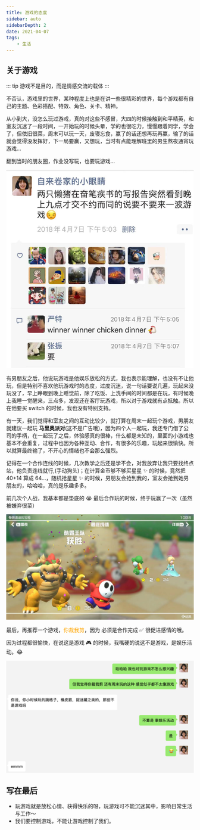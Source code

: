 ```yaml
---
title: 游戏的态度
sidebar: auto
sidebarDepth: 2
date: 2021-04-07
tags:
    - 生活
---
```


## 关于游戏

::: tip
游戏不是目的，而是情感交流的载体
:::

不否认，游戏里的世界，某种程度上也是在讲一些很精彩的世界，每个游戏都有自己的主题、色彩搭配、特效、角色、关卡、精神。

从小到大，没怎么玩过游戏，真的对这些不感冒，大四的时候接触到和平精英，和室友沉迷了一段时间，一开始玩的时候头晕，学的也很吃力，慢慢跟着同学，学会了，但依旧很菜，周末可以玩一天，废寝忘食，赢了的话还想再玩再赢，输了的话就会觉得没发挥好，下一局要赢，又想玩，当时有点能理解班里的男生熬夜通宵玩游戏...

<p bgcolor=orange>翻到当时的朋友圈，作业没写玩，也要玩游戏...</p>

![当时的朋友圈](https://raw.githubusercontent.com/AprilTong/image/master/img/14681617780907_.pic.jpg)

有男朋友之后，他说玩游戏是他娱乐放松的方式，我也表示能理解，也没有不让他玩，但是特别不喜欢他玩游戏时的态度，过度沉迷，说一句话要说几遍，玩起来没玩没了，早上睁眼到晚上睡觉前，除了吃饭、上洗手间的时间都是在玩，有时候晚上我睡一觉醒来，三点多，发现还在客厅玩游戏，所以对于游戏就有点抵触。所以在他要买 switch 的时候，我也没有特别支持。

有一天，我们觉得和室友之间的互动比较少，就打算在周末一起玩个游戏，男朋友就建议一起玩 **马里奥派对**(这不是广告哦)，因为四个人一起玩，我还专门借了公司的手柄，在一起玩了之后，体验感真的很棒，什么都是未知的，里面的小游戏也基本不会重复，过程中也因为各种互动、合作，有很多的乐趣，玩起来很愉快。所以就算最终输了，不开心的情绪也不会那么强烈。

记得在一个合作连线的时候，几次教学之后还是学不会，对我放弃让我只要找终点站，他负责连线就行,(手动狗头)；在计算金币够不够买星星 ✨ 的时候，竟然把 40+14 算成 64...，随机抢星星 ✨ 的时候，男朋友会抢到我的，室友会抢到她男朋友的，哈哈哈，真的是乐趣多多。

前几次个人战，我基本都是垫底的 😭 最后合作玩的时候，终于玩赢了一次（虽然被嫌弃很菜）

![赢了一次](https://raw.githubusercontent.com/AprilTong/image/master/img/14691617781428_.pic.jpg)

最后，再推荐一个游戏，<font color=orange >你裁我剪</font>，因为 必须是合作完成 ✅ 很促进感情的哦。

因为过程都很愉快，在说这是游戏 🎮 的时候，我嘴硬的说这不是游戏，是娱乐活动。😂

![嘴硬](https://raw.githubusercontent.com/AprilTong/image/master/img/20210407161143.png)

## 写在最后

-   玩游戏就是放松心情、获得快乐的呀，玩游戏可不能沉迷其中，影响日常生活与工作～
-   我们要控制游戏，不能让游戏控制了我们。
